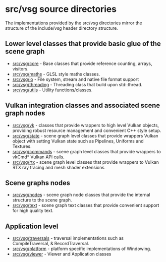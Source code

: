 # src/vsg source directories

The implementations provided by the src/vsg directories mirror the structure of the include/vsg header directory structure.

## Lower level classes that provide basic glue of the scene graph
* [src/vsg/core](core) - Base classes that provide reference counting, arrays, visitors.
* [src/vsg/maths](maths) - GLSL style maths classes.
* [src/vsg/io](io) - File system, stream and native file format support
* [src/vsg/threading](threading) - Threading class that build upon std::thread.
* [src/vsg/utils](utils) - Utility functions/classes.

## Vulkan integration classes and associated scene graph nodes
* [src/vsg/vk](vk) - classes that provide wrappers to high level Vulkan objects, providing robust resource management and convenient C++ style setup.
* [src/vsg/state](state) - scene graph level classes that provide wrappers Vulkan object with setting Vulkan state such as Pipelines, Uniforms and Textures.
* [src/vsg/commands](commands) - scene graph level classes that provide wrappers to vkCmd* Vulkan API calls.
* [src/vsg/rtx](rtx) - scene graph level classes that provide wrappers to Vulkan RTX ray tracing and mesh shader extensions.

## Scene graphs nodes
* [src/vsg/nodes](nodes) - scene graph node classes that provide the internal structure to the scene graph.
* [src/vsg/text](text) - scene graph text classes that provide convenient support for high quality text.

## Application level
* [src/vsg/traversals](traversals) - traversal implementations such as CompileTraversal, & RecordTraversal.
* [src/vsg/platform](platform) - platform specific implementations of Windowing.
* [src/vsg/viewer](viewer) - Viewer and Application classes
